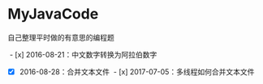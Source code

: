 # MyJavaCode
自己整理平时做的有意思的编程题

  - [x] 2016-08-21：中文数字转换为阿拉伯数字
  - [x] 2016-08-28：合并文本文件
  - [x] 2017-07-05：多线程如何合并文本文件
